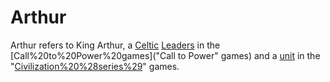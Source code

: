# Arthur

Arthur refers to King Arthur, a [Celtic](Celtic) [Leaders](leader) in the [Call%20to%20Power%20games]("Call to Power" games) and a [unit](unit) in the "[Civilization%20%28series%29](Civilization)" games.